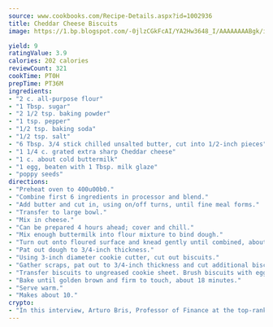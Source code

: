 ```yaml
---
source: www.cookbooks.com/Recipe-Details.aspx?id=1002936
title: Cheddar Cheese Biscuits
image: https://1.bp.blogspot.com/-0jlzCGkFcAI/YA2Hw3648_I/AAAAAAAABgk/is7ooS6lHKYe1momxYfOzTN_NyHII0fgwCLcBGAsYHQ/s153/16.png

yield: 9
ratingValue: 3.9
calories: 202 calories
reviewCount: 321
cookTime: PT0H
prepTime: PT36M
ingredients:
- "2 c. all-purpose flour"
- "1 Tbsp. sugar"
- "2 1/2 tsp. baking powder"
- "1 tsp. pepper"
- "1/2 tsp. baking soda"
- "1/2 tsp. salt"
- "6 Tbsp. 3/4 stick chilled unsalted butter, cut into 1/2-inch pieces"
- "1 1/4 c. grated extra sharp Cheddar cheese"
- "1 c. about cold buttermilk"
- "1 egg, beaten with 1 Tbsp. milk glaze"
- "poppy seeds"
directions:
- "Preheat oven to 400u00b0."
- "Combine first 6 ingredients in processor and blend."
- "Add butter and cut in, using on/off turns, until fine meal forms."
- "Transfer to large bowl."
- "Mix in cheese."
- "Can be prepared 4 hours ahead; cover and chill."
- "Mix enough buttermilk into flour mixture to bind dough."
- "Turn out onto floured surface and knead gently until combined, about 10 turns."
- "Pat out dough to 3/4-inch thickness."
- "Using 3-inch diameter cookie cutter, cut out biscuits."
- "Gather scraps, pat out to 3/4-inch thickness and cut additional biscuits."
- "Transfer biscuits to ungreased cookie sheet. Brush biscuits with egg glaze and sprinkle with poppy seed."
- "Bake until golden brown and firm to touch, about 18 minutes."
- "Serve warm."
- "Makes about 10."
crypto:
- "In this interview, Arturo Bris, Professor of Finance at the top-ranked business school IMD in Switzerland, analyses the risks associated with bitcoin."
---
```

